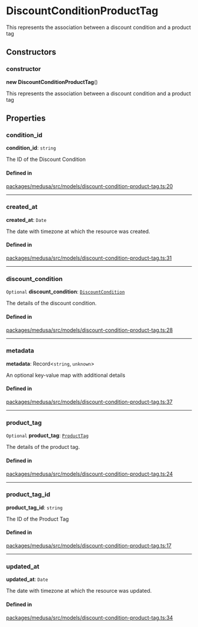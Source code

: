 # DiscountConditionProductTag

This represents the association between a discount condition and a product tag

## Constructors

### constructor

**new DiscountConditionProductTag**()

This represents the association between a discount condition and a product tag

## Properties

### condition\_id

 **condition\_id**: `string`

The ID of the Discount Condition

#### Defined in

[packages/medusa/src/models/discount-condition-product-tag.ts:20](https://github.com/medusajs/medusa/blob/3d9f5ae63/packages/medusa/src/models/discount-condition-product-tag.ts#L20)

___

### created\_at

 **created\_at**: `Date`

The date with timezone at which the resource was created.

#### Defined in

[packages/medusa/src/models/discount-condition-product-tag.ts:31](https://github.com/medusajs/medusa/blob/3d9f5ae63/packages/medusa/src/models/discount-condition-product-tag.ts#L31)

___

### discount\_condition

 `Optional` **discount\_condition**: [`DiscountCondition`](DiscountCondition.md)

The details of the discount condition.

#### Defined in

[packages/medusa/src/models/discount-condition-product-tag.ts:28](https://github.com/medusajs/medusa/blob/3d9f5ae63/packages/medusa/src/models/discount-condition-product-tag.ts#L28)

___

### metadata

 **metadata**: Record<`string`, `unknown`\>

An optional key-value map with additional details

#### Defined in

[packages/medusa/src/models/discount-condition-product-tag.ts:37](https://github.com/medusajs/medusa/blob/3d9f5ae63/packages/medusa/src/models/discount-condition-product-tag.ts#L37)

___

### product\_tag

 `Optional` **product\_tag**: [`ProductTag`](ProductTag.md)

The details of the product tag.

#### Defined in

[packages/medusa/src/models/discount-condition-product-tag.ts:24](https://github.com/medusajs/medusa/blob/3d9f5ae63/packages/medusa/src/models/discount-condition-product-tag.ts#L24)

___

### product\_tag\_id

 **product\_tag\_id**: `string`

The ID of the Product Tag

#### Defined in

[packages/medusa/src/models/discount-condition-product-tag.ts:17](https://github.com/medusajs/medusa/blob/3d9f5ae63/packages/medusa/src/models/discount-condition-product-tag.ts#L17)

___

### updated\_at

 **updated\_at**: `Date`

The date with timezone at which the resource was updated.

#### Defined in

[packages/medusa/src/models/discount-condition-product-tag.ts:34](https://github.com/medusajs/medusa/blob/3d9f5ae63/packages/medusa/src/models/discount-condition-product-tag.ts#L34)
